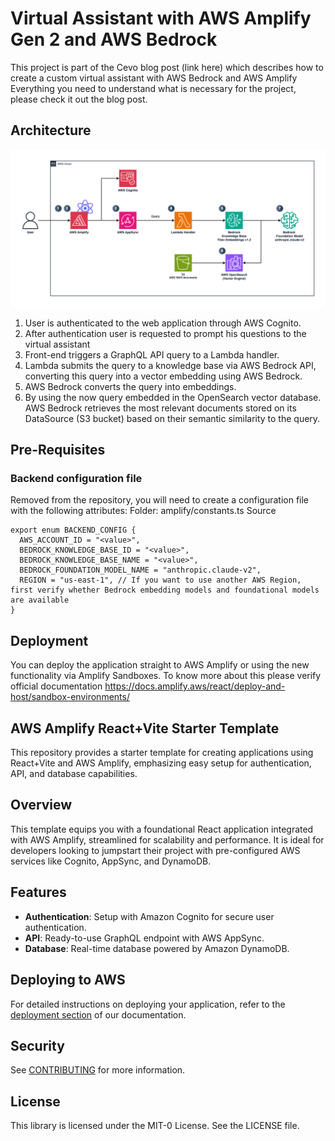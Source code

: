 # Virtual Assistant with AWS Amplify Gen 2 and AWS Bedrock
This project is part of the Cevo blog post (link here) which describes how to create a custom virtual assistant with AWS Bedrock and AWS Amplify
Everything you need to understand what is necessary for the project, please check it out the blog post.

## Architecture
![alt text](src/assets/architecture-diagram.png)

1. User is authenticated to the web application through AWS Cognito. 
2. After authentication user is requested to prompt his questions to the virtual assistant 
3. Front-end triggers a GraphQL API query to a Lambda handler. 
4. Lambda submits the query to a knowledge base via AWS Bedrock API, converting this query into a vector embedding using AWS Bedrock. 
5. AWS Bedrock converts the query into embeddings. 
6. By using the now query embedded in the OpenSearch vector database. AWS Bedrock retrieves the most relevant documents stored on its DataSource (S3 bucket) based on their semantic similarity to the query. 

## Pre-Requisites
### Backend configuration file
Removed from the repository, you will need to create a configuration file with the following attributes:
Folder: amplify/constants.ts
Source
```
export enum BACKEND_CONFIG {
  AWS_ACCOUNT_ID = "<value>",
  BEDROCK_KNOWLEDGE_BASE_ID = "<value>",
  BEDROCK_KNOWLEDGE_BASE_NAME = "<value>",
  BEDROCK_FOUNDATION_MODEL_NAME = "anthropic.claude-v2",
  REGION = "us-east-1", // If you want to use another AWS Region, first verify whether Bedrock embedding models and foundational models are available
}

```

## Deployment
You can deploy the application straight to AWS Amplify or using the new functionality via Amplify Sandboxes. 
To know more about this please verify official documentation
https://docs.amplify.aws/react/deploy-and-host/sandbox-environments/



## AWS Amplify React+Vite Starter Template

This repository provides a starter template for creating applications using React+Vite and AWS Amplify, emphasizing easy setup for authentication, API, and database capabilities.

## Overview

This template equips you with a foundational React application integrated with AWS Amplify, streamlined for scalability and performance. It is ideal for developers looking to jumpstart their project with pre-configured AWS services like Cognito, AppSync, and DynamoDB.

## Features

- **Authentication**: Setup with Amazon Cognito for secure user authentication.
- **API**: Ready-to-use GraphQL endpoint with AWS AppSync.
- **Database**: Real-time database powered by Amazon DynamoDB.

## Deploying to AWS

For detailed instructions on deploying your application, refer to the [deployment section](https://docs.amplify.aws/react/start/quickstart/#deploy-a-fullstack-app-to-aws) of our documentation.

## Security

See [CONTRIBUTING](CONTRIBUTING.md#security-issue-notifications) for more information.

## License

This library is licensed under the MIT-0 License. See the LICENSE file.